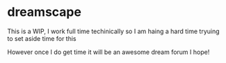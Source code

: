 # dreamscape

This is a WIP, I work full time techinically so I am haing a hard time tryuing to set aside time for this

However once I do get time it will be an awesome dream forum I hope!

